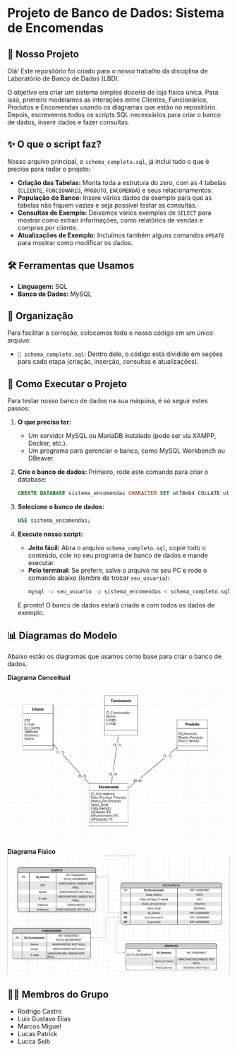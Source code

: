 # Projeto de Banco de Dados: Sistema de Encomendas

## 📜 Nosso Projeto

Olá! Este repositório foi criado para o nosso trabalho da disciplina de Laboratório de Banco de Dados (LBD).

O objetivo era criar um sistema simples doceria de loja física única. Para isso, primeiro modelamos as interações entre Clientes, Funcionários, Produtos e Encomendas usando os diagramas que estão no repositório. Depois, escrevemos todos os scripts SQL necessários para criar o banco de dados, inserir dados e fazer consultas.

## ✨ O que o script faz?

Nosso arquivo principal, o `schema_completo.sql`, já inclui tudo o que é preciso para rodar o projeto:

-   **Criação das Tabelas:** Monta toda a estrutura do zero, com as 4 tabelas (`CLIENTE`, `FUNCIONARIO`, `PRODUTO`, `ENCOMENDA`) e seus relacionamentos.
-   **População do Banco:** Insere vários dados de exemplo para que as tabelas não fiquem vazias e seja possível testar as consultas.
-   **Consultas de Exemplo:** Deixamos vários exemplos de `SELECT` para mostrar como extrair informações, como relatórios de vendas e compras por cliente.
-   **Atualizações de Exemplo:** Incluímos também alguns comandos `UPDATE` para mostrar como modificar os dados.

## 🛠️ Ferramentas que Usamos

-   **Linguagem:** SQL
-   **Banco de Dados:** MySQL

## 📂 Organização

Para facilitar a correção, colocamos todo o nosso código em um único arquivo:

-   `📄 schema_completo.sql`: Dentro dele, o código está dividido em seções para cada etapa (criação, inserção, consultas e atualizações).

## 🚀 Como Executar o Projeto

Para testar nosso banco de dados na sua máquina, é só seguir estes passos:

1.  **O que precisa ter:**
    -   Um servidor MySQL ou MariaDB instalado (pode ser via XAMPP, Docker, etc.).
    -   Um programa para gerenciar o banco, como MySQL Workbench ou DBeaver.

2.  **Crie o banco de dados:**
    Primeiro, rode este comando para criar o database:
    ```sql
    CREATE DATABASE sistema_encomendas CHARACTER SET utf8mb4 COLLATE utf8mb4_unicode_ci;
    ```

3.  **Selecione o banco de dados:**
    ```sql
    USE sistema_encomendas;
    ```

4.  **Execute nosso script:**
    -   **Jeito fácil:** Abra o arquivo `schema_completo.sql`, copie todo o conteúdo, cole no seu programa de banco de dados e mande executar.
    -   **Pelo terminal:** Se preferir, salve o arquivo no seu PC e rode o comando abaixo (lembre de trocar `seu_usuario`):
        ```bash
        mysql -u seu_usuario -p sistema_encomendas < schema_completo.sql
        ```
    E pronto! O banco de dados estará criado e com todos os dados de exemplo.

## 📊 Diagramas do Modelo

Abaixo estão os diagramas que usamos como base para criar o banco de dados.

**Diagrama Conceitual**
_![Diagrama Conceitual](Diagrama%201.jpg)_

**Diagrama Físico**
_![Diagrama Físico](Diagrama%202.jpg)_


## 👨‍💻 Membros do Grupo

-   Rodrigo Castro
-   Luis Gustavo Elias
-   Marcos Miguel
-   Lucas Patrick
-   Lucca Seib
